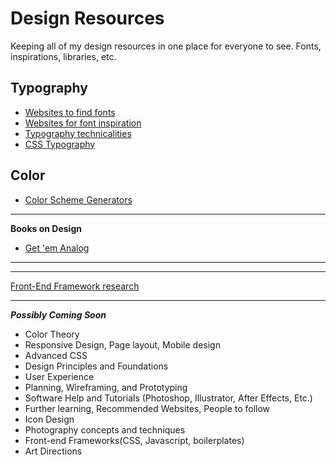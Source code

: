 Design Resources
================

Keeping all of my design resources in one place for everyone to see. Fonts, inspirations, libraries, etc.

Typography
-------------------------
* [Websites to find fonts](https://github.com/brandonbrown/Design-Resources/blob/master/font-downloads.md)
* [Websites for font inspiration](https://github.com/brandonbrown/Design-Resources/blob/master/font-inspirations.md)
* [Typography technicalities](https://github.com/brandonbrown/Design-Resources/blob/master/font-technicals.md)
* [CSS Typography](https://github.com/brandonbrown/Design-Resources/blob/master/font-css.md)


Color
-------------------------
* [Color Scheme Generators](https://github.com/brandonbrown/Design-Resources/blob/master/colors.md)

***
**Books on Design**
* [Get 'em Analog](https://github.com/brandonbrown/Design-Resources/blob/master/books.md)

***

***
[Front-End Framework research](https://github.com/brandonbrown/Design-Resources/blob/master/fed-frameworks.md)
***

***Possibly Coming Soon***
* Color Theory
* Responsive Design, Page layout, Mobile design
* Advanced CSS
* Design Principles and Foundations
* User Experience
* Planning, Wireframing, and Prototyping
* Software Help and Tutorials (Photoshop, Illustrator, After Effects, Etc.)
* Further learning, Recommended Websites, People to follow
* Icon Design
* Photography concepts and techniques
* Front-end Frameworks(CSS, Javascript, boilerplates)
* Art Directions
